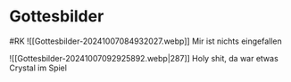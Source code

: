 # Gottesbilder
#RK 
![[Gottesbilder-20241007084932027.webp]]
Mir ist nichts eingefallen

![[Gottesbilder-20241007092925892.webp|287]]
Holy shit, da war etwas Crystal im Spiel